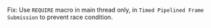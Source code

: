 Fix: Use `REQUIRE` macro in main thread only, in `Timed Pipelined Frame Submission` to prevent race condition.

